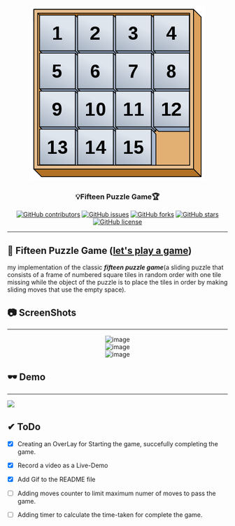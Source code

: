 <p align="center">
  <a href="" rel="noopener">
 <img width=400px  src="https://github.com/AbdallahHemdan/fifteenPuzzleGame/blob/master/screenShots/400px-15-puzzle.svg.png" alt="fifteen puzzle game logo"></a>
</p>

<h3 align="center">💡Fifteen Puzzle Game🏆 </h3>
<div align="center">

[![GitHub contributors](https://img.shields.io/github/contributors/AbdallahHemdan/15PuzzleGame)](https://github.com/AbdallahHemdan/15PuzzleGame/contributors)
[![GitHub issues](https://img.shields.io/github/issues/AbdallahHemdan/15PuzzleGame)](https://github.com/AbdallahHemdan/15PuzzleGame/issues)
[![GitHub forks](https://img.shields.io/github/forks/AbdallahHemdan/15PuzzleGame)](https://github.com/AbdallahHemdan/15PuzzleGame/network)
[![GitHub stars](https://img.shields.io/github/stars/AbdallahHemdan/15PuzzleGame)](https://github.com/AbdallahHemdan/15PuzzleGame/stargazers)
[![GitHub license](https://img.shields.io/github/license/AbdallahHemdan/15PuzzleGame)](https://github.com/AbdallahHemdan/15PuzzleGame/blob/master/LICENSE)

</div>

---
## 🎈 Fifteen Puzzle Game ([let's play a game](https://abdallahhemdan.github.io/fifteenPuzzleGame/))

my implementation of the classic **_fifteen puzzle game_**(a sliding puzzle that consists of a frame of numbered square tiles in random order with one tile missing while the object of the puzzle is to place the tiles in order by making sliding moves that use the empty space).

## 📷 ScreenShots 
-------------------

<div align="center">
  
![image](https://user-images.githubusercontent.com/40190772/73338850-2dcedc00-4280-11ea-989c-81f0c1569f63.png)
<br>
![image](https://user-images.githubusercontent.com/40190772/73339015-738ba480-4280-11ea-836e-e3c6c7261564.png)
<br>
![image](https://user-images.githubusercontent.com/40190772/73339049-8900ce80-4280-11ea-9737-2b2876ff2707.png)

</div>

## 🕶 Demo
----------

<img src="https://github.com/AbdallahHemdan/fifteenPuzzleGame/blob/master/demo/fifteenPuzzleGame-out.gif">

## ✔ ToDo

- [X] Creating an OverLay for Starting the game, succefully completing the game.
- [X] Record a video as a Live-Demo
- [X] Add Gif to the README file
- [ ] Adding moves counter to limit maximum numer of moves to pass the game.
- [ ] Adding timer to calculate the time-taken for complete the game.

